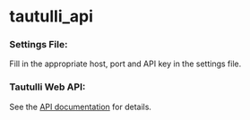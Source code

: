 tautulli_api
============

### Settings File:
Fill in the appropriate host, port and API key in the settings file.

### Tautulli Web API:
See the [API documentation](./API.md) for details.


